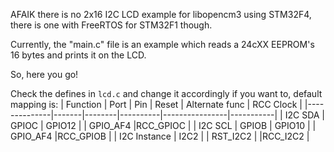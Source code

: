 AFAIK there is no 2x16 I2C LCD example for libopencm3 using STM32F4, there is one with FreeRTOS for STM32F1 though.

Currently, the "main.c" file is an example which reads a 24cXX EEPROM's 16 bytes and prints it on the LCD. 

So, here you go!

Check the defines in `lcd.c` and change it accordingly if you want to, default mapping is:
| Function     | Port  | Pin    | Reset    | Alternate func | RCC Clock |
|--------------|-------|--------|----------|----------------|-----------|
| I2C SDA      | GPIOC | GPIO12 |          | GPIO_AF4       |RCC_GPIOC | 
| I2C SCL      | GPIOB | GPIO10 |          | GPIO_AF4       |RCC_GPIOB |
| I2C Instance | I2C2  |        | RST_I2C2 |                |RCC_I2C2 |